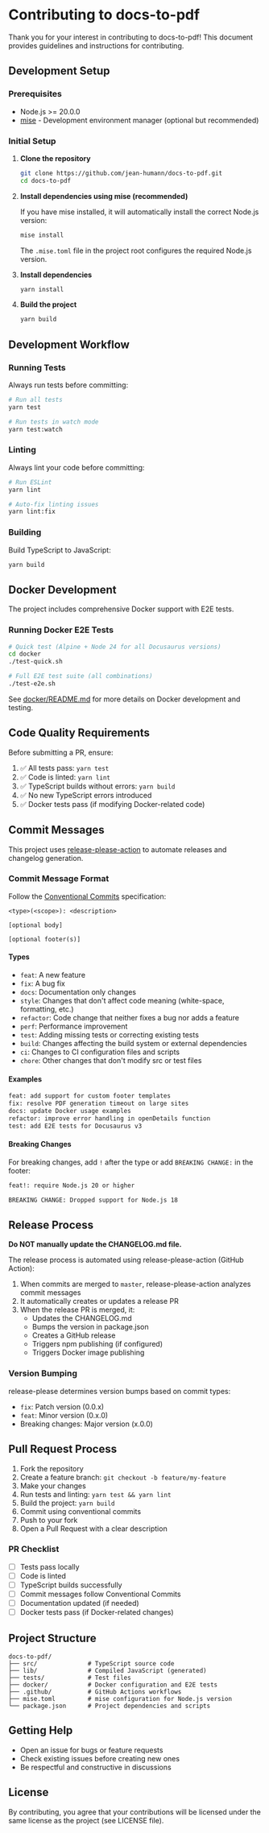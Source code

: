 # Contributing to docs-to-pdf

Thank you for your interest in contributing to docs-to-pdf! This document provides guidelines and instructions for contributing.

## Development Setup

### Prerequisites

- Node.js >= 20.0.0
- [mise](https://mise.jit.su/) - Development environment manager (optional but recommended)

### Initial Setup

1. **Clone the repository**

   ```bash
   git clone https://github.com/jean-humann/docs-to-pdf.git
   cd docs-to-pdf
   ```

2. **Install dependencies using mise (recommended)**

   If you have mise installed, it will automatically install the correct Node.js version:

   ```bash
   mise install
   ```

   The `.mise.toml` file in the project root configures the required Node.js version.

3. **Install dependencies**

   ```bash
   yarn install
   ```

4. **Build the project**
   ```bash
   yarn build
   ```

## Development Workflow

### Running Tests

Always run tests before committing:

```bash
# Run all tests
yarn test

# Run tests in watch mode
yarn test:watch
```

### Linting

Always lint your code before committing:

```bash
# Run ESLint
yarn lint

# Auto-fix linting issues
yarn lint:fix
```

### Building

Build TypeScript to JavaScript:

```bash
yarn build
```

## Docker Development

The project includes comprehensive Docker support with E2E tests.

### Running Docker E2E Tests

```bash
# Quick test (Alpine + Node 24 for all Docusaurus versions)
cd docker
./test-quick.sh

# Full E2E test suite (all combinations)
./test-e2e.sh
```

See [docker/README.md](./docker/README.md) for more details on Docker development and testing.

## Code Quality Requirements

Before submitting a PR, ensure:

1. ✅ All tests pass: `yarn test`
2. ✅ Code is linted: `yarn lint`
3. ✅ TypeScript builds without errors: `yarn build`
4. ✅ No new TypeScript errors introduced
5. ✅ Docker tests pass (if modifying Docker-related code)

## Commit Messages

This project uses [release-please-action](https://github.com/googleapis/release-please-action) to automate releases and changelog generation.

### Commit Message Format

Follow the [Conventional Commits](https://www.conventionalcommits.org/) specification:

```
<type>(<scope>): <description>

[optional body]

[optional footer(s)]
```

#### Types

- `feat`: A new feature
- `fix`: A bug fix
- `docs`: Documentation only changes
- `style`: Changes that don't affect code meaning (white-space, formatting, etc.)
- `refactor`: Code change that neither fixes a bug nor adds a feature
- `perf`: Performance improvement
- `test`: Adding missing tests or correcting existing tests
- `build`: Changes affecting the build system or external dependencies
- `ci`: Changes to CI configuration files and scripts
- `chore`: Other changes that don't modify src or test files

#### Examples

```bash
feat: add support for custom footer templates
fix: resolve PDF generation timeout on large sites
docs: update Docker usage examples
refactor: improve error handling in openDetails function
test: add E2E tests for Docusaurus v3
```

#### Breaking Changes

For breaking changes, add `!` after the type or add `BREAKING CHANGE:` in the footer:

```bash
feat!: require Node.js 20 or higher

BREAKING CHANGE: Dropped support for Node.js 18
```

## Release Process

**Do NOT manually update the CHANGELOG.md file.**

The release process is automated using release-please-action (GitHub Action):

1. When commits are merged to `master`, release-please-action analyzes commit messages
2. It automatically creates or updates a release PR
3. When the release PR is merged, it:
   - Updates the CHANGELOG.md
   - Bumps the version in package.json
   - Creates a GitHub release
   - Triggers npm publishing (if configured)
   - Triggers Docker image publishing

### Version Bumping

release-please determines version bumps based on commit types:

- `fix`: Patch version (0.0.x)
- `feat`: Minor version (0.x.0)
- Breaking changes: Major version (x.0.0)

## Pull Request Process

1. Fork the repository
2. Create a feature branch: `git checkout -b feature/my-feature`
3. Make your changes
4. Run tests and linting: `yarn test && yarn lint`
5. Build the project: `yarn build`
6. Commit using conventional commits
7. Push to your fork
8. Open a Pull Request with a clear description

### PR Checklist

- [ ] Tests pass locally
- [ ] Code is linted
- [ ] TypeScript builds successfully
- [ ] Commit messages follow Conventional Commits
- [ ] Documentation updated (if needed)
- [ ] Docker tests pass (if Docker-related changes)

## Project Structure

```
docs-to-pdf/
├── src/              # TypeScript source code
├── lib/              # Compiled JavaScript (generated)
├── tests/            # Test files
├── docker/           # Docker configuration and E2E tests
├── .github/          # GitHub Actions workflows
├── mise.toml         # mise configuration for Node.js version
└── package.json      # Project dependencies and scripts
```

## Getting Help

- Open an issue for bugs or feature requests
- Check existing issues before creating new ones
- Be respectful and constructive in discussions

## License

By contributing, you agree that your contributions will be licensed under the same license as the project (see LICENSE file).
